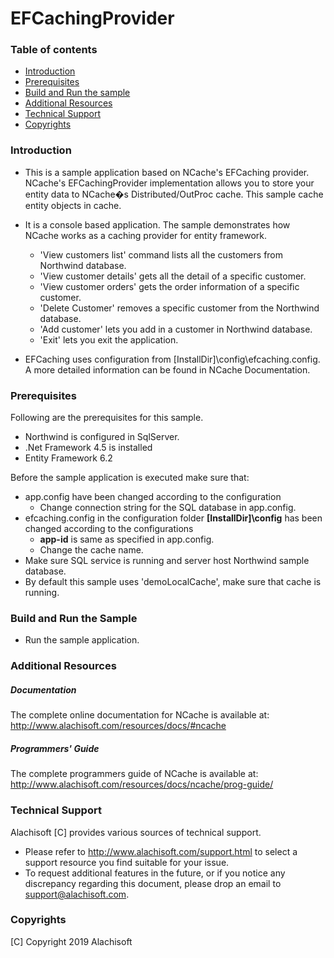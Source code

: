 # EFCachingProvider

### Table of contents

* [Introduction](#introduction)
* [Prerequisites](#prerequisites)
* [Build and Run the sample](#build-and-run-the-sample)
* [Additional Resources](#additional-resources)
* [Technical Support](#technical-support)
* [Copyrights](#copyrights)

### Introduction

- This is a sample application based on NCache's EFCaching provider. NCache's EFCachingProvider implementation allows you to store your entity data to NCache�s Distributed/OutProc cache. This sample cache entity objects in cache. 
	
- It is a console based application. The sample demonstrates how NCache works as a caching provider for entity framework.
	- 'View customers list' command lists all the customers from Northwind database.
	- 'View customer details' gets all the detail of a specific customer. 
	- 'View customer orders' gets the order information of a specific customer. 
	- 'Delete Customer' removes a specific customer from the Northwind database. 
	- 'Add customer' lets you add in a customer in Northwind database.
	- 'Exit' lets you exit the application. 

- EFCaching uses configuration from [InstallDir]\config\efcaching.config. A more detailed information can be found in NCache Documentation.

### Prerequisites

Following are the prerequisites for this sample.

- Northwind is configured in SqlServer. 
- .Net Framework 4.5 is installed
- Entity Framework 6.2

Before the sample application is executed make sure that:

- app.config have been changed according to the configuration
	- Change connection string for the SQL database in app.config.
- efcaching.config in the configuration folder **[InstallDir]\config** has been changed according to the configurations
	- **app-id** is same as specified in app.config.
	- Change the cache name.
- Make sure SQL service is running and server host Northwind sample database.
- By default this sample uses 'demoLocalCache', make sure that cache is running. 

### Build and Run the Sample
    
- Run the sample application.

### Additional Resources

##### Documentation
The complete online documentation for NCache is available at:
http://www.alachisoft.com/resources/docs/#ncache

##### Programmers' Guide
The complete programmers guide of NCache is available at:
http://www.alachisoft.com/resources/docs/ncache/prog-guide/

### Technical Support

Alachisoft [C] provides various sources of technical support. 

- Please refer to http://www.alachisoft.com/support.html to select a support resource you find suitable for your issue.
- To request additional features in the future, or if you notice any discrepancy regarding this document, please drop an email to [support@alachisoft.com](mailto:support@alachisoft.com).

### Copyrights

[C] Copyright 2019 Alachisoft 